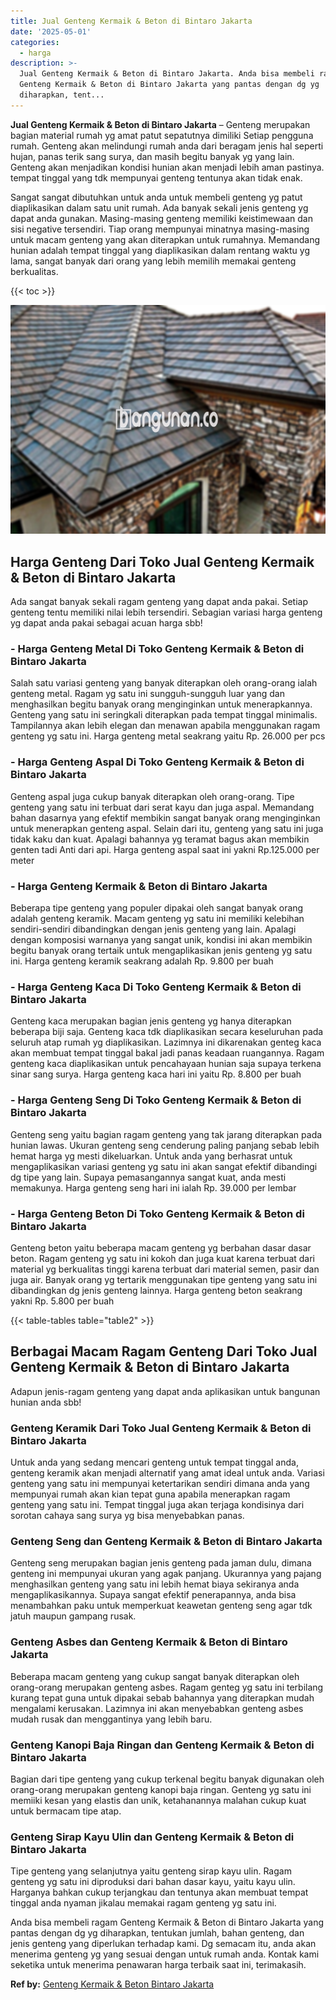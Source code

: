 ```yaml
---
title: Jual Genteng Kermaik & Beton di Bintaro Jakarta
date: '2025-05-01'
categories:
  - harga
description: >-
  Jual Genteng Kermaik & Beton di Bintaro Jakarta. Anda bisa membeli ragam
  Genteng Kermaik & Beton di Bintaro Jakarta yang pantas dengan dg yg
  diharapkan, tent...
---
```


**Jual Genteng Kermaik & Beton di Bintaro Jakarta** – Genteng merupakan bagian material rumah yg amat patut sepatutnya dimiliki Setiap pengguna rumah. Genteng akan melindungi rumah anda dari beragam jenis hal seperti hujan, panas terik sang surya, dan masih begitu banyak yg yang lain. Genteng akan menjadikan kondisi hunian akan menjadi lebih aman pastinya. tempat tinggal yang tdk mempunyai genteng tentunya akan tidak enak.

Sangat sangat dibutuhkan untuk anda untuk membeli genteng yg patut diaplikasikan dalam satu unit rumah. Ada banyak sekali jenis genteng yg dapat anda gunakan. Masing-masing genteng memiliki keistimewaan dan sisi negative tersendiri. Tiap orang mempunyai minatnya masing-masing untuk macam genteng yang akan diterapkan untuk rumahnya. Memandang hunian adalah tempat tinggal yang diaplikasikan dalam rentang waktu yg lama, sangat banyak dari orang yang lebih memilih memakai genteng berkualitas.

{{< toc >}}

![Jual Genteng Kermaik & Beton di Bintaro Jakarta](/images/genteng-minimalis-murah19.png)

## Harga Genteng Dari Toko Jual Genteng Kermaik & Beton di Bintaro Jakarta

Ada sangat banyak sekali ragam genteng yang dapat anda pakai. Setiap genteng tentu memiliki nilai lebih tersendiri. Sebagian variasi harga genteng yg dapat anda pakai sebagai acuan harga sbb!

### \- Harga Genteng Metal Di Toko Genteng Kermaik & Beton di Bintaro Jakarta

Salah satu variasi genteng yang banyak diterapkan oleh orang-orang ialah genteng metal. Ragam yg satu ini sungguh-sungguh luar yang dan menghasilkan begitu banyak orang menginginkan untuk menerapkannya. Genteng yang satu ini seringkali diterapkan pada tempat tinggal minimalis. Tampilannya akan lebih elegan dan menawan apabila menggunakan ragam genteng yg satu ini. Harga genteng metal seakrang yaitu Rp. 26.000 per pcs

### \- Harga Genteng Aspal Di Toko Genteng Kermaik & Beton di Bintaro Jakarta

Genteng aspal juga cukup banyak diterapkan oleh orang-orang. Tipe genteng yang satu ini terbuat dari serat kayu dan juga aspal. Memandang bahan dasarnya yang efektif membikin sangat banyak orang menginginkan untuk menerapkan genteng aspal. Selain dari itu, genteng yang satu ini juga tidak kaku dan kuat. Apalagi bahannya yg teramat bagus akan membikin genten tadi Anti dari api. Harga genteng aspal saat ini yakni Rp.125.000 per meter

### \- Harga Genteng Kermaik & Beton di Bintaro Jakarta

Beberapa tipe genteng yang populer dipakai oleh sangat banyak orang adalah genteng keramik. Macam genteng yg satu ini memiliki kelebihan sendiri-sendiri dibandingkan dengan jenis genteng yang lain. Apalagi dengan komposisi warnanya yang sangat unik, kondisi ini akan membikin begitu banyak orang tertaik untuk mengaplikasikan jenis genteng yg satu ini. Harga genteng keramik seakrang adalah Rp. 9.800 per buah

### \- Harga Genteng Kaca Di Toko Genteng Kermaik & Beton di Bintaro Jakarta

Genteng kaca merupakan bagian jenis genteng yg hanya diterapkan beberapa biji saja. Genteng kaca tdk diaplikasikan secara keseluruhan pada seluruh atap rumah yg diaplikasikan. Lazimnya ini dikarenakan genteg kaca akan membuat tempat tinggal bakal jadi panas keadaan ruangannya. Ragam genteng kaca diaplikasikan untuk pencahayaan hunian saja supaya terkena sinar sang surya. Harga genteng kaca hari ini yaitu Rp. 8.800 per buah

### \- Harga Genteng Seng Di Toko Genteng Kermaik & Beton di Bintaro Jakarta

Genteng seng yaitu bagian ragam genteng yang tak jarang diterapkan pada hunian lawas. Ukuran genteng seng cenderung paling panjang sebab lebih hemat harga yg mesti dikeluarkan. Untuk anda yang berhasrat untuk mengaplikasikan variasi genteng yg satu ini akan sangat efektif dibandingi dg tipe yang lain. Supaya pemasangannya sangat kuat, anda mesti memakunya. Harga genteng seng hari ini ialah Rp. 39.000 per lembar

### \- Harga Genteng Beton Di Toko Genteng Kermaik & Beton di Bintaro Jakarta

Genteng beton yaitu beberapa macam genteng yg berbahan dasar dasar beton. Ragam genteng yg satu ini kokoh dan juga kuat karena terbuat dari material yg berkualitas tinggi karena terbuat dari material semen, pasir dan juga air. Banyak orang yg tertarik menggunakan tipe genteng yang satu ini dibandingkan dg jenis genteng lainnya. Harga genteng beton seakrang yakni Rp. 5.800 per buah

{{< table-tables table="table2" >}}

## Berbagai Macam Ragam Genteng Dari Toko Jual Genteng Kermaik & Beton di Bintaro Jakarta

Adapun jenis-ragam genteng yang dapat anda aplikasikan untuk bangunan hunian anda sbb!

### Genteng Keramik Dari Toko Jual Genteng Kermaik & Beton di Bintaro Jakarta

Untuk anda yang sedang mencari genteng untuk tempat tinggal anda, genteng keramik akan menjadi alternatif yang amat ideal untuk anda. Variasi genteng yang satu ini mempunyai ketertarikan sendiri dimana anda yang mempunyai rumah akan kian tepat guna apabila menerapkan ragam genteng yang satu ini. Tempat tinggal juga akan terjaga kondisinya dari sorotan cahaya sang surya yg bisa menyebabkan panas.

### Genteng Seng dan Genteng Kermaik & Beton di Bintaro Jakarta

Genteng seng merupakan bagian jenis genteng pada jaman dulu, dimana genteng ini mempunyai ukuran yang agak panjang. Ukurannya yang pajang menghasilkan genteng yang satu ini lebih hemat biaya sekiranya anda mengaplikasikannya. Supaya sangat efektif penerapannya, anda bisa menambahkan paku untuk memperkuat keawetan genteng seng agar tdk jatuh maupun gampang rusak.

### Genteng Asbes dan Genteng Kermaik & Beton di Bintaro Jakarta

Beberapa macam genteng yang cukup sangat banyak diterapkan oleh orang-orang merupakan genteng asbes. Ragam genteg yg satu ini terbilang kurang tepat guna untuk dipakai sebab bahannya yang diterapkan mudah mengalami kerusakan. Lazimnya ini akan menyebabkan genteng asbes mudah rusak dan menggantinya yang lebih baru.

### Genteng Kanopi Baja Ringan dan Genteng Kermaik & Beton di Bintaro Jakarta

Bagian dari tipe genteng yang cukup terkenal begitu banyak digunakan oleh orang-orang merupakan genteng kanopi baja ringan. Genteng yg satu ini memiiki kesan yang elastis dan unik, ketahanannya malahan cukup kuat untuk bermacam tipe atap.

### Genteng Sirap Kayu Ulin dan Genteng Kermaik & Beton di Bintaro Jakarta

Tipe genteng yang selanjutnya yaitu genteng sirap kayu ulin. Ragam genteng yg satu ini diproduksi dari bahan dasar kayu, yaitu kayu ulin. Harganya bahkan cukup terjangkau dan tentunya akan membuat tempat tinggal anda nyaman jikalau memakai ragam genteng yg satu ini.

Anda bisa membeli ragam Genteng Kermaik & Beton di Bintaro Jakarta yang pantas dengan dg yg diharapkan, tentukan jumlah, bahan genteng, dan jenis genteng yang diperlukan terhadap kami. Dg semacam itu, anda akan menerima genteng yg yang sesuai dengan untuk rumah anda. Kontak kami seketika untuk menerima penawaran harga terbaik saat ini, terimakasih.

**Ref by:**  [Genteng Kermaik & Beton  Bintaro Jakarta](https://id.wikipedia.org/wiki/Genteng)
